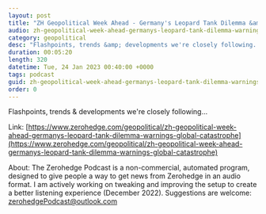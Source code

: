 ```yaml
---
layout: post
title: "ZH Geopolitical Week Ahead - Germany's Leopard Tank Dilemma &amp; Warnings Of &quot;Global Catastrophe&quot;"
audio: zh-geopolitical-week-ahead-germanys-leopard-tank-dilemma-warnings-global-catastrophe-0
category: geopolitical
desc: "Flashpoints, trends &amp; developments we're closely following..."
duration: 00:05:20
length: 320
datetime: Tue, 24 Jan 2023 00:40:00 +0000
tags: podcast
guid: zh-geopolitical-week-ahead-germanys-leopard-tank-dilemma-warnings-global-catastrophe-0
order: 0
---
```

Flashpoints, trends &amp; developments we're closely following...

Link: [https://www.zerohedge.com/geopolitical/zh-geopolitical-week-ahead-germanys-leopard-tank-dilemma-warnings-global-catastrophe](https://www.zerohedge.com/geopolitical/zh-geopolitical-week-ahead-germanys-leopard-tank-dilemma-warnings-global-catastrophe)

About: The Zerohedge Podcast is a non-commercial, automated program, designed to give people a way to get news from Zerohedge in an audio format.  I am actively working on tweaking and improving the setup to create a better listening experience (December 2022).  Suggestions are welcome: [zerohedgePodcast@outlook.com](mailto:zerohedgePodcast@outlook.com)